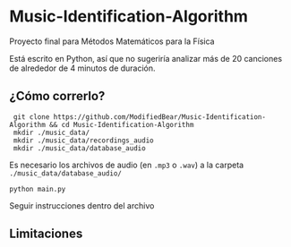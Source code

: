 # Music-Identification-Algorithm
Proyecto final para Métodos Matemáticos para la Física

Está escrito en Python, así que no sugeriría analizar más de 20 canciones de alrededor de 4 minutos de duración.

## ¿Cómo correrlo?
```
 git clone https://github.com/ModifiedBear/Music-Identification-Algorithm && cd Music-Identification-Algorithm
 mkdir ./music_data/ 
 mkdir ./music_data/recordings_audio
 mkdir ./music_data/database_audio
```

Es necesario los archivos de audio (en `.mp3` o `.wav`) a la carpeta `./music_data/database_audio/`

```
python main.py
```

Seguir instrucciones dentro del archivo

## Limitaciones
